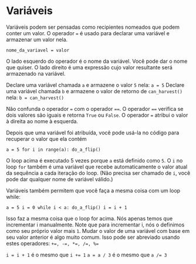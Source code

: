 # Variáveis
Variáveis podem ser pensadas como recipientes nomeados que podem conter um valor.
O operador `=` é usado para declarar uma variável e armazenar um valor nela.

`nome_da_variavel = valor`

O lado esquerdo do operador é o nome da variável. Você pode dar o nome que quiser.
O lado direito é uma expressão cujo valor resultante será armazenado na variável.

Declare uma variável chamada `a` e armazene o valor `5` nela:
`a = 5`
Declare uma variável chamada `b` e armazene o valor de retorno de `can_harvest()` nela:
`b = can_harvest()`

Não confunda o operador `=` com o operador `==`. 
O operador `==` verifica se dois valores são iguais e retorna `True` ou `False`.
O operador `=` atribui o valor à direita ao nome à esquerda.

Depois que uma variável foi atribuída, você pode usá-la no código para recuperar o valor que ela contém

`a = 5
for i in range(a):
	do_a_flip()`

O loop acima é executado 5 vezes porque `a` está definido como `5`.
O `i` no loop `for` também é uma variável que recebe automaticamente o valor atual da sequência a cada iteração do loop. (Não precisa ser chamado de `i`, você pode dar qualquer nome de variável válido.)

Variáveis também permitem que você faça a mesma coisa com um loop while:

`a = 5
i = 0
while i < a:
	do_a_flip()
	i = i + 1`

Isso faz a mesma coisa que o loop for acima. Nós apenas temos que incrementar i manualmente.
Note que para incrementar i, nós o definimos como seu próprio valor mais `1`. Mudar o valor de uma variável com base em seu valor anterior é algo muito comum. 
Isso pode ser abreviado usando estes operadores: `+=, -=, *=, /=, %=`

`i = i + 1` é o mesmo que `i += 1`
`a = a / 3` é o mesmo que `a /= 3`
